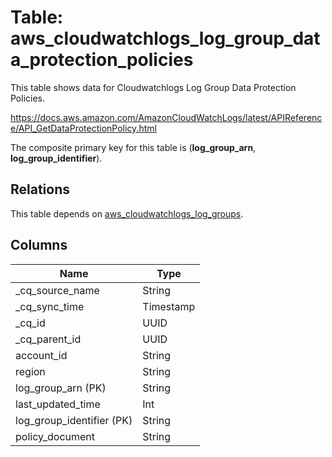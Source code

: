 # Table: aws_cloudwatchlogs_log_group_data_protection_policies

This table shows data for Cloudwatchlogs Log Group Data Protection Policies.

https://docs.aws.amazon.com/AmazonCloudWatchLogs/latest/APIReference/API_GetDataProtectionPolicy.html

The composite primary key for this table is (**log_group_arn**, **log_group_identifier**).

## Relations

This table depends on [aws_cloudwatchlogs_log_groups](aws_cloudwatchlogs_log_groups).

## Columns

| Name          | Type          |
| ------------- | ------------- |
|_cq_source_name|String|
|_cq_sync_time|Timestamp|
|_cq_id|UUID|
|_cq_parent_id|UUID|
|account_id|String|
|region|String|
|log_group_arn (PK)|String|
|last_updated_time|Int|
|log_group_identifier (PK)|String|
|policy_document|String|